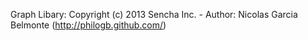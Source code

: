 Graph Libary:
Copyright (c) 2013 Sencha Inc. - Author: Nicolas Garcia Belmonte (http://philogb.github.com/)